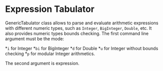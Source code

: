 # Expression Tabulator
GenericTabulator class allows to parse and evaluate arithmetic expressions with different numeric types, such as `Integer`, `BigInteger`, `Double`, etc. It also provides numeric types bounds checking. The first command line argument must be the mode: 

*`i` for Integer
*`bi` for BigInteger
*`d` for Double
*`u` for Integer without bounds checking
*`p` for modular Integer arithmetics. 

The second argument is expression.
